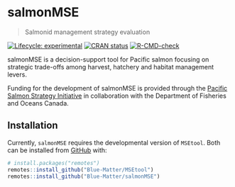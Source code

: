 
<!-- README.md is generated from README.Rmd. Please edit that file -->

# salmonMSE

> Salmonid management strategy evaluation

<!-- badges: start -->

[![Lifecycle:
experimental](https://img.shields.io/badge/lifecycle-experimental-orange.svg)](https://lifecycle.r-lib.org/articles/stages.html#experimental)
[![CRAN
status](https://www.r-pkg.org/badges/version/salmonMSE)](https://CRAN.R-project.org/package=salmonMSE)
[![R-CMD-check](https://github.com/Blue-Matter/salmonMSE/actions/workflows/R-CMD-check.yaml/badge.svg)](https://github.com/Blue-Matter/salmonMSE/actions/workflows/R-CMD-check.yaml)
<!-- badges: end -->

salmonMSE is a decision-support tool for Pacific salmon focusing on
strategic trade-offs among harvest, hatchery and habitat management
levers.

Funding for the development of salmonMSE is provided through the
[Pacific Salmon Strategy
Initiative](https://www.dfo-mpo.gc.ca/campaign-campagne/pss-ssp/index-eng.html)
in collaboration with the Department of Fisheries and Oceans Canada.

## Installation

Currently, `salmonMSE` requires the developmental version of `MSEtool`.
Both can be installed from [GitHub](https://github.com/) with:

``` r
# install.packages("remotes")
remotes::install_github("Blue-Matter/MSEtool")
remotes::install_github("Blue-Matter/salmonMSE")
```
